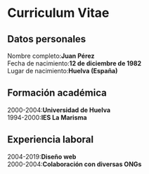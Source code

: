 <!DOCTYPE html>
<html>
<body>
<h1>Curriculum Vitae</h1>

<p><h2>Datos personales</h2>
 Nombre completo:<strong>Juan Pérez</strong><br/>
 Fecha de nacimiento:<strong>12 de diciembre de 1982</strong><br/>
 Lugar de nacimiento:<strong>Huelva (España)</strong><br/></p>

<p><h2>Formación académica</h2>
2000-2004:<strong>Universidad de Huelva</strong><br/>
1994-2000:<strong>IES La Marisma</strong><br/></p>

<p><h2>Experiencia laboral</h2>
2004-2019:<strong>Diseño web</strong><br/>
2000-2004:<strong>Colaboración con diversas ONGs</strong><br/></p>
